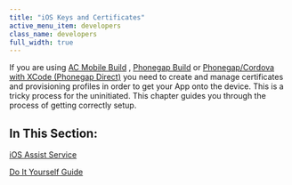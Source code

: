 ```yaml
---
title: "iOS Keys and Certificates"
active_menu_item: developers
class_name: developers
full_width: true
---
```



If you are using [AC Mobile Build](../../ac-mobile-build/index) , [Phonegap Build](../../phonegapbuild/index) or [Phonegap/Cordova with XCode (Phonegap Direct)](../../phonegap-direct) you need to create and manage certificates and provisioning profiles in order to get your App onto the device. This is a tricky process for the uninitiated. This chapter guides you through the process of getting correctly setup.

## In This Section:

[iOS Assist Service](i-havent-got-a-mac)

[Do It Yourself Guide](do-it-yourself-guide/index)
